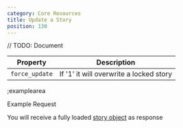 ```yaml
---
category: Core Resources
title: Update a Story
position: 130
---
```


// TODO: Document

| Property | Description |
|---|---|
| `force_update` | If '1' it will overwrite a locked story |

;examplearea

Example Request

<RequestExample url="https://mapi.storyblok.com/v1/spaces/606/stories/" httpMethod="PUT" :requestObject='{"story":{"name":"Story Name","slug":"story-name","content":{"component":"page","body":[]}},"publish":1, "force_update": 1}'></RequestExample>

You will receive a fully loaded [story object](#core-resources/stories/the-story-object) as response